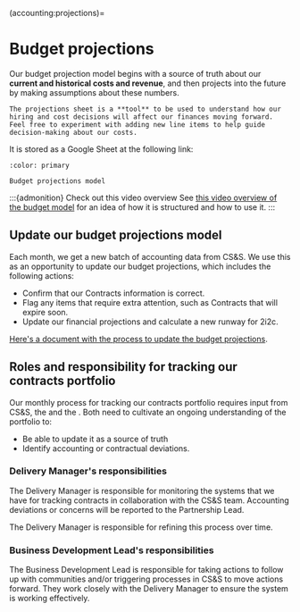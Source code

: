 (accounting:projections)=
# Budget projections

Our budget projection model begins with a source of truth about our **current and historical costs and revenue**, and then projects into the future by making assumptions about these numbers.

```{admonition} Feel free to edit and experiment
The projections sheet is a **tool** to be used to understand how our hiring and cost decisions will affect our finances moving forward.
Feel free to experiment with adding new line items to help guide decision-making about our costs.
```

It is stored as a Google Sheet at the following link:

```{button-link} https://docs.google.com/spreadsheets/d/1zDO_kqnJ1PH3GWOMks5E_1oIpoAJgseWhj3oCohUVZk/edit#gid=929955044
:color: primary

Budget projections model
```

:::{admonition} Check out this video overview
See [this video overview of the budget model](https://drive.google.com/file/d/1acDkO3jWifNtDl2LDkD37lKHtnjRf_jC/view?usp=drive_link) for an idea of how it is structured and how to use it.
:::

## Update our budget projections model

Each month, we get a new batch of accounting data from CS&S.
We use this as an opportunity to update our budget projections, which includes the following actions:

- Confirm that our Contracts information is correct.
- Flag any items that require extra attention, such as Contracts that will expire soon.
- Update our financial projections and calculate a new runway for 2i2c.

[Here's a document with the process to update the budget projections](https://docs.google.com/document/d/1iG2USbvccMGeobKpH52j37LZpmeNASKedJrb0mX8R8Y/edit?usp=sharing).

## Roles and responsibility for tracking our contracts portfolio

Our monthly process for tracking our contracts portfolio requires input from CS&S, the [](#role:delivery-manager) and the [](#role:business-development-lead).
Both need to cultivate an ongoing understanding of the portfolio to:

- Be able to update it as a source of truth
- Identify accounting or contractual deviations.

### Delivery Manager's responsibilities

The Delivery Manager is responsible for monitoring the systems that we have for tracking contracts in collaboration with the CS&S team. 
Accounting deviations or concerns will be reported to the Partnership Lead.

The Delivery Manager is responsible for refining this process over time.

### Business Development Lead's responsibilities

The Business Development Lead is responsible for taking actions to follow up with communities and/or triggering processes in CS&S to move actions forward. They work closely with the Delivery Manager to ensure the system is working effectively.
